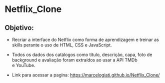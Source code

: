 # Netflix_Clone

## Objetivo:
- Recriar a interface do Netflix como forma de aprendizagem e treinar as skills perante o uso de HTML, CSS e JavaScript.
- Todos os dados dos catálogos como título, descrição, capa, foto de background e avaliação foram extraídos ao usar a API TMDb<br>
e YouTube.


- Link para acessar a pagina: https://marcelogiati.github.io/Netflix_Clone/
